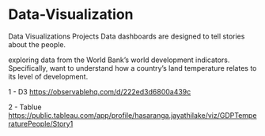 # Data-Visualization
Data Visualizations Projects
Data dashboards are designed to tell stories about the people.

exploring data from the World Bank’s world development indicators. Specifically, want to understand how a country’s land temperature relates to its level of development.

1 - D3
https://observablehq.com/d/222ed3d6800a439c

2 - Tablue
https://public.tableau.com/app/profile/hasaranga.jayathilake/viz/GDPTemperaturePeople/Story1
